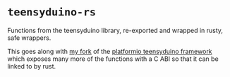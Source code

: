 # `teensyduino-rs`
Functions from the teensyduino library, re-exported and wrapped in rusty, safe wrappers.

This goes along with [my fork][arduinoteensy-better-ffi] of the [platformio teensyduino framework][arduinoteensy]
which exposes many more of the functions with a C ABI so that it can be linked to by rust.

[arduinoteensy-better-ffi]: https://github.com/DusterTheFirst/framework-arduinoteensy-better-ffi
[arduinoteensy]: https://docs.platformio.org/en/latest/frameworks/arduino.html
